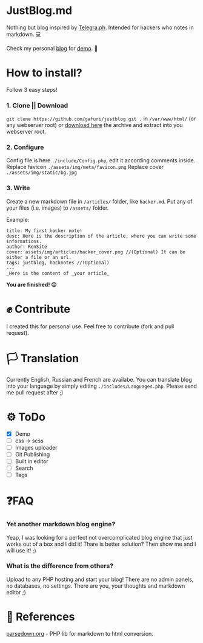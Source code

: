# JustBlog.md
Nothing but blog inspired by [Telegra.ph](https://telegra.ph).
Intended for hackers who notes in markdown. 💻

Check my personal [blog](https://blog.rensite.ru) for [demo](https://blog.rensite.ru). 👀

# How to install?
Follow 3 easy steps! 

### 1. Clone || Download
`git clone https://github.com/gafuri/justblog.git .` in `/var/www/html/` (or any webserver root) or [download here](https://github.com/gafuri/justblog/archive/master.zip) the archive and extract into you webserver root.


### 2. Configure
Config file is here `./include/Config.php`, edit it according comments inside.
Replace favicon `./assets/img/meta/favicon.png`
Replace cover `./assets/img/static/bg.jpg`


### 3. Write
Create a new markdown file in ```/articles/``` folder, like `hacker.md`.
Put any of your files (i.e. images) to ```/assets/``` folder.

Example:
```
title: My first hacker note!
desc: Here is the description of the article, where you can write some informations.
author: RenSite
cover: assets/img/articles/hacker_cover.png //(Optional) It can be either a file or an url.
tags: justblog, hacknotes //(Optional)
---
_Here is the content of _your article_
```

**You are finished! 😉**


# ✊ Contribute
I created this for personal use.
Feel free to contribute (fork and pull request).


# 🏳️ Translation
Currently English, Russian and French are availabe.
You can translate blog into your language by simply editing `./includes/Languages.php`. Please send me pull request after ;)


# ⚙️ ToDo
- [x] Demo
- [ ] css -> scss
- [ ] Images uploader
- [ ] Git Publishing
- [ ] Built in editor
- [ ] Search
- [ ] Tags

# ❓FAQ

### Yet another markdown blog engine?
Yeap, I was looking for a perfect not overcomplicated blog engine that just works out of a box and I did it!
Thare is better solution? Then show me and I will use it! ;)

### What is the difference from others?
Upload to any PHP hosting and start your blog!
There are no admin panels, no databases, no settings. There are you, your thoughts and markdown editor ;)

# 📄 References
[parsedown.org](http://parsedown.org) - PHP lib for markdown to html conversion.
